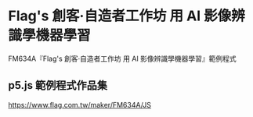 # Flag's 創客‧自造者工作坊 用 AI 影像辨識學機器學習
FM634A『Flag's 創客‧自造者工作坊 用 AI 影像辨識學機器學習』範例程式
## p5.js 範例程式作品集
https://www.flag.com.tw/maker/FM634A/JS

